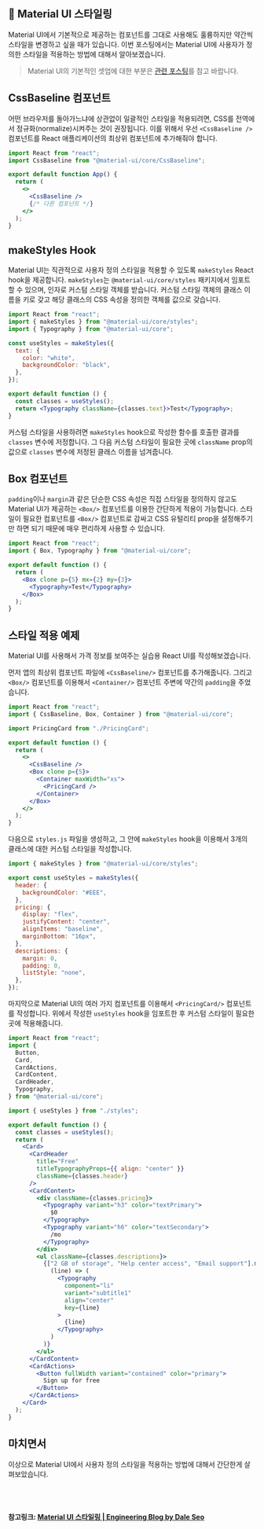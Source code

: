 ## 🥃 Material UI 스타일링

Material UI에서 기본적으로 제공하는 컴포넌트를 그대로 사용해도 훌륭하지만 약간씩 스타일을 변경하고 싶을 때가 있습니다. 이번 포스팅에서는 Material UI에 사용자가 정의한 스타일을 적용하는 방법에 대해서 알아보겠습니다.

> Material UI의 기본적인 셋업에 대한 부분은 [관련 포스팅](https://www.daleseo.com/material-ui-typography)를 참고 바랍니다.

## CssBaseline 컴포넌트

어떤 브라우저를 돌아가느냐에 상관없이 일괄적인 스타일을 적용되려면, CSS를 전역에서 정규화(normalize)시켜주는 것이 권장됩니다. 이를 위해서 우선 `<CssBaseline />` 컴포넌트를 React 애플리케이션의 최상위 컴포넌트에 추가해줘야 합니다.

```jsx
import React from "react";
import CssBaseline from "@material-ui/core/CssBaseline";

export default function App() {
  return (
    <>
      <CssBaseline />
      {/* 다른 컴포넌트 */}
    </>
  );
}
```

## makeStyles Hook

Material UI는 직관적으로 사용자 정의 스타일을 적용할 수 있도록 `makeStyles` React hook을 제공합니다. `makeStyles`는 `@material-ui/core/styles` 패키지에서 임포트 할 수 있으며, 인자로 커스텀 스타일 객체를 받습니다. 커스텀 스타일 객체의 클래스 이름을 키로 갖고 해당 클래스의 CSS 속성을 정의한 객체를 값으로 갖습니다.

```jsx
import React from "react";
import { makeStyles } from "@material-ui/core/styles";
import { Typography } from "@material-ui/core";

const useStyles = makeStyles({
  text: {
    color: "white",
    backgroundColor: "black",
  },
});

export default function () {
  const classes = useStyles();
  return <Typography className={classes.text}>Test</Typography>;
}
```

커스텀 스타일을 사용하려면 `makeStyles` hook으로 작성한 함수를 호출한 결과를 `classes` 변수에 저정합니다. 그 다음 커스텀 스타일이 필요한 곳에 `className` prop의 값으로 `classes` 변수에 저정된 클래스 이름을 넘겨줍니다.

## Box 컴포넌트

`padding`이나 `margin`과 같은 단순한 CSS 속성은 직접 스타일을 정의하지 않고도 Material UI가 제공하는 `<Box/>` 컴포넌트를 이용한 간단하게 적용이 가능합니다. 스타일이 필요한 컴포넌트를 `<Box/>` 컴포넌트로 감싸고 CSS 유털리티 prop을 설정해주기만 하면 되기 때문에 매우 편리하게 사용할 수 있습니다.

```jsx
import React from "react";
import { Box, Typography } from "@material-ui/core";

export default function () {
  return (
    <Box clone p={5} mx={2} my={3}>
      <Typography>Test</Typography>
    </Box>
  );
}
```

## 스타일 적용 예제

Material UI를 사용해서 가격 정보를 보여주는 실습용 React UI를 작성해보겠습니다.

먼저 앱의 최상위 컴포넌트 파일에 `<CssBaseline/>` 컴포넌트를 추가해줍니다. 그리고 `<Box/>` 컴포넌트를 이용해서 `<Container/>` 컴포넌트 주변에 약간의 `padding`을 주었습니다.

```jsx
import React from "react";
import { CssBaseline, Box, Container } from "@material-ui/core";

import PricingCard from "./PricingCard";

export default function () {
  return (
    <>
      <CssBaseline />
      <Box clone p={5}>
        <Container maxWidth="xs">
          <PricingCard />
        </Container>
      </Box>
    </>
  );
}
```

다음으로 `styles.js` 파일을 생성하고, 그 안에 `makeStyles` hook을 이용해서 3개의 클래스에 대한 커스텀 스타일을 작성합니다.

```js
import { makeStyles } from "@material-ui/core/styles";

export const useStyles = makeStyles({
  header: {
    backgroundColor: "#EEE",
  },
  pricing: {
    display: "flex",
    justifyContent: "center",
    alignItems: "baseline",
    marginBottom: "16px",
  },
  descriptions: {
    margin: 0,
    padding: 0,
    listStyle: "none",
  },
});
```

마지막으로 Material UI의 여러 가지 컴포넌트를 이용해서 `<PricingCard/>` 컴포넌트를 작성합니다. 위에서 작성한 `useStyles` hook을 임포트한 후 커스텀 스타일이 필요한 곳에 적용해줍니다.

```jsx
import React from "react";
import {
  Button,
  Card,
  CardActions,
  CardContent,
  CardHeader,
  Typography,
} from "@material-ui/core";

import { useStyles } from "./styles";

export default function () {
  const classes = useStyles();
  return (
    <Card>
      <CardHeader
        title="Free"
        titleTypographyProps={{ align: "center" }}
        className={classes.header}
      />
      <CardContent>
        <div className={classes.pricing}>
          <Typography variant="h3" color="textPrimary">
            $0
          </Typography>
          <Typography variant="h6" color="textSecondary">
            /mo
          </Typography>
        </div>
        <ul className={classes.descriptions}>
          {["2 GB of storage", "Help center access", "Email support"].map(
            (line) => (
              <Typography
                component="li"
                variant="subtitle1"
                align="center"
                key={line}
              >
                {line}
              </Typography>
            )
          )}
        </ul>
      </CardContent>
      <CardActions>
        <Button fullWidth variant="contained" color="primary">
          Sign up for free
        </Button>
      </CardActions>
    </Card>
  );
}
```



## 마치면서

이상으로 Material UI에서 사용자 정의 스타일을 적용하는 방법에 대해서 간단한게 살펴보았습니다.



<br>

<br>

#### 참고링크: [Material UI 스타일링 | Engineering Blog by Dale Seo](https://www.daleseo.com/material-ui-styles/)

<br>